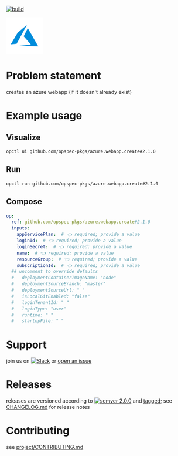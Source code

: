[![build](https://github.com/opspec-pkgs/azure.webapp.create/actions/workflows/build.yml/badge.svg)](https://github.com/opspec-pkgs/azure.webapp.create/actions/workflows/build.yml)


<img src="icon.svg" alt="icon" height="100px">

# Problem statement

creates an azure webapp (if it doesn't already exist)

# Example usage

## Visualize

```shell
opctl ui github.com/opspec-pkgs/azure.webapp.create#2.1.0
```

## Run

```
opctl run github.com/opspec-pkgs/azure.webapp.create#2.1.0
```

## Compose

```yaml
op:
  ref: github.com/opspec-pkgs/azure.webapp.create#2.1.0
  inputs:
    appServicePlan:  # 👈 required; provide a value
    loginId:  # 👈 required; provide a value
    loginSecret:  # 👈 required; provide a value
    name:  # 👈 required; provide a value
    resourceGroup:  # 👈 required; provide a value
    subscriptionId:  # 👈 required; provide a value
  ## uncomment to override defaults
  #   deploymentContainerImageName: "node"
  #   deploymentSourceBranch: "master"
  #   deploymentSourceUrl: " "
  #   isLocalGitEnabled: "false"
  #   loginTenantId: " "
  #   loginType: "user"
  #   runtime: " "
  #   startupFile: " "
```

# Support

join us on
[![Slack](https://img.shields.io/badge/slack-opctl-E01563.svg)](https://join.slack.com/t/opctl/shared_invite/zt-51zodvjn-Ul_UXfkhqYLWZPQTvNPp5w)
or
[open an issue](https://github.com/opspec-pkgs/azure.webapp.create/issues)

# Releases

releases are versioned according to
[![semver 2.0.0](https://img.shields.io/badge/semver-2.0.0-brightgreen.svg)](http://semver.org/spec/v2.0.0.html)
and [tagged](https://git-scm.com/book/en/v2/Git-Basics-Tagging); see
[CHANGELOG.md](CHANGELOG.md) for release notes

# Contributing

see
[project/CONTRIBUTING.md](https://github.com/opspec-pkgs/project/blob/main/CONTRIBUTING.md)
